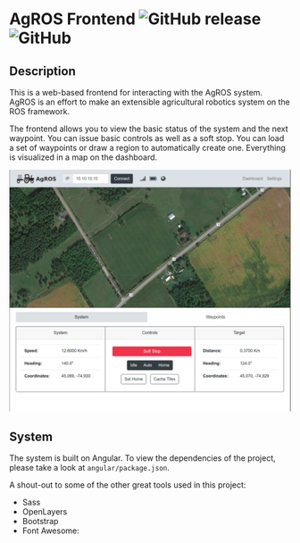 # AgROS Frontend ![GitHub release](https://img.shields.io/github/release/MrCerealKiller/agros-gui.svg)  ![GitHub](https://img.shields.io/github/license/MrCerealKiller/agros-gui.svg)

## Description
This is a web-based frontend for interacting with the AgROS system. AgROS
is an effort to make an extensible agricultural robotics system on the ROS
framework.

The frontend allows you to view the basic status of the system and the next
waypoint. You can issue basic controls as well as a soft stop. You can load
a set of waypoints or draw a region to automatically create one. Everything
is visualized in a map on the dashboard.

![Alt text](/angular/src/assets/AgROS_screenshot.png?raw=true "Demo Screenshot")

## System
The system is built on Angular. To view the dependencies of the project,
please take a look at `angular/package.json`.

A shout-out to some of the other great tools used in this project:
* Sass
* OpenLayers
* Bootstrap
* Font Awesome:
